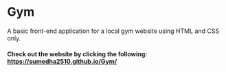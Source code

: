 # Gym
A basic front-end application for a local gym website using HTML and CSS only.

#### Check out the website by clicking the following: https://sumedha2510.github.io/Gym/
